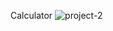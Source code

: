 Calculator
![project-2](https://github.com/Vnill125/Calculator/assets/129762972/94552727-1e5e-4b63-b556-2e19513833f1)
